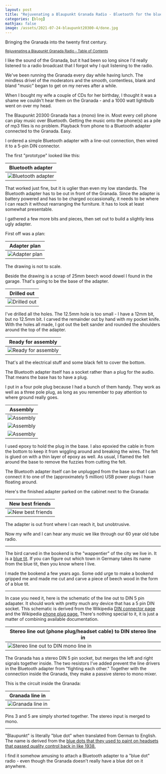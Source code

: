 ```yaml
---
layout: post
title: "Rejuvenating a Blaupunkt Granada Radio - Bluetooth for the blue dot"
categories: [blog]
mathjax: false
image: /assets/2021-07-24-blaupunkt20300-4/done.jpg
---
```

Bringing the Granada into the twenty first century.

<sub>[Rejuvenating a Blaupunkt Granada Radio - Table of Contents](1blaupunkt20300-toc)</sub>

I like the sound of the Granada, but it had been so long since I'd really listened to a radio broadcast that I forgot why I quit listening to the radio.

We've been running the Granada every day while having lunch.  The mindless drivel of the moderators and the smooth, contentless, blank and bland "music" began to get on my nerves after a while.

When I bought my wife a couple of CDs for her birthday, I thought it was a shame we couldn't hear them on the Granada - and a 1000 watt lightbulb went on over my head.

The Blaupunkt 20300 Granada has a (mono) line in.  Most every cell phone can play music over Bluetooth.  Getting the music onto the phone(s) as a pile of mp3 files is no problem.  Playback from phone to a Bluetooth adapter connected to the Granada.  Easy.

I ordered a simple Bluetooth adapter with a line-out connection, then wired it to a 5-pin DIN connector. 

The first "prototype" looked like this:

|Bluetooth adapter|
|-----------------|
|![Bluetooth adapter](/assets/2021-07-24-blaupunkt20300-4/adapter1.jpg)|

That worked just fine, but it is uglier than even my low standards.  The Bluetooth adapter has to be out in front of the Granada.  Since the adapter is battery powered and has to be charged occassionally, it needs to be where I can reach it without rearranging the furniture.  It has to look at least somewhat presentable.

I gathered a few more bits and pieces, then set out to build a slightly less ugly adapter.

First off was a plan:

|Adapter plan|
|------------|
|![Adapter plan](/assets/2021-07-24-blaupunkt20300-4/sketch1.jpg)|

The drawing is not to scale.

Beside the drawing is a scrap of 25mm beech wood dowel I found in the garage.  That's going to be the base of the adapter.

|Drilled out|
|-----------|
|![Drilled out](/assets/2021-07-24-blaupunkt20300-4/sketch2.jpg)|

I've drilled all the holes.  The 12.5mm hole is too small - I have a 12mm bit, but no 12.5mm bit.  I carved the remainder out by hand with my pocket knife.  With the holes all made, I got out the belt sander and rounded the shoulders around the top of the adapter.

|Ready for assembly|
|------------------|
|![Ready for assembly](/assets/2021-07-24-blaupunkt20300-4/readyforassembly.jpg)|

That's all the electrical stuff and some black felt to cover the bottom.

The Bluetooth adapter itself has a socket rather than a plug for the audio.  That means the base has to have a plug.

I put in a four pole plug because I had a bunch of them handy.  They work as well as a three pole plug, as long as you remember to pay attention to where ground really goes.

|Assembly|
|--------|
|![Assembly](/assets/2021-07-24-blaupunkt20300-4/assembly1.jpg)|
|![Assembly](/assets/2021-07-24-blaupunkt20300-4/assembly2.jpg)|
|![Assembly](/assets/2021-07-24-blaupunkt20300-4/assembly3.jpg)|

I used epoxy to hold the plug in the base.  I also epoxied the cable in from the bottom to keep it from wiggling around and breaking the wires.  The felt is glued on with a thin layer of epoxy as well.  As usual, I flamed the felt around the base to remove the fuzzies from cutting the felt.

The Bluetooth adapter itself can be unplugged from the base so that I can connect it to one of the (approximately 5 million) USB power plugs I have floating around. 

Here's the finished adapter parked on the cabinet next to the Granada:

|New best friends|
|----------------|
|![New best friends](/assets/2021-07-24-blaupunkt20300-4/done.jpg)|

The adapter is out front where I can reach it, but unobtrusive.

Now my wife and I can hear any music we like through our 60 year old tube radio.

-----------
The bird carved in the bookend is the "wappentier" of the city we live in.  It is a [blue tit](https://en.wikipedia.org/wiki/Eurasian_blue_tit).  If you can figure out which town in Germany takes its name from the blue tit, then you know where I live.

I made the bookend a few years ago.  Some odd urge to make a bookend gripped me and made me cut and carve a piece of beech wood in the form of a blue tit.

---------

In case you need it, here is the schematic of the line out to DIN 5 pin adapater.  It should work with pretty much any device that has a 5 pin DIN socket.  This schematic is derived from the Wikipedia [DIN connector page](https://en.wikipedia.org/wiki/DIN_connector#Analog_audio) and the Wikipedia [phone plug page.](https://en.wikipedia.org/wiki/Phone_connector_(audio)#General_use)  There's nothing special to it, it is just a matter of combining available documentation.

|Stereo line out (phone plug/headset cable) to DIN stereo line in|
|-----------------------------------|
|![Stereo line out to DIN mono line in](/assets/2021-07-24-blaupunkt20300-4/schematic.png)|

The Granada has a stereo DIN 5 pin socket, but merges the left and right signals together inside.  The two resistors I've added prevent the line drivers in the Bluetooth adapter from "fighting each other."  Together with the connection inside the Granada, they make a passive stereo to mono mixer.

This is the circuit inside the Granada:

|Granada line in|
|---------------|
|![Granada line in](/assets/2021-07-24-blaupunkt20300-4/tape-in.jpg)|

Pins 3 and 5 are simply shorted together.  The stereo input is merged to mono.

---------
"Blaupunkt" is literally "blue dot" when translated from German to English.  The name is derived from the [blue dots that they used to paint on headsets that passed quality control back in like 1938.](https://en.wikipedia.org/wiki/Blaupunkt)

I find it somehow amusing to attach a Bluetooth adapter to a "blue dot" radio - even though the Granada doesn't really have a blue dot on it anywhere.
